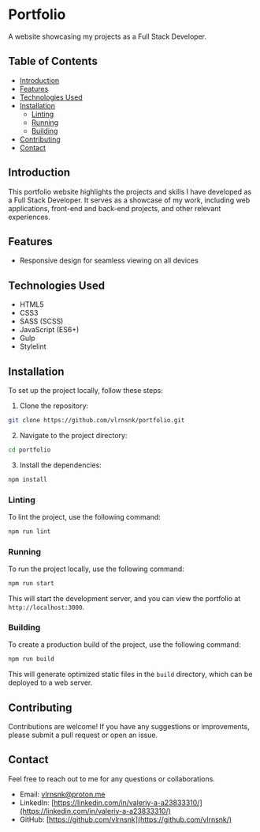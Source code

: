 # Portfolio
A website showcasing my projects as a Full Stack Developer.

## Table of Contents
- [Introduction](#introduction)
- [Features](#features)
- [Technologies Used](#technologies-used)
- [Installation](#install)
  - [Linting](#lint)
  - [Running](#run)
  - [Building](#build)
- [Contributing](#contributing)
- [Contact](#contact)

## Introduction
This portfolio website highlights the projects and skills I have developed as a Full Stack Developer. It serves as a showcase of my work, including web applications, front-end and back-end projects, and other relevant experiences.

## Features
- Responsive design for seamless viewing on all devices

## Technologies Used
- HTML5
- CSS3
- SASS (SCSS)
- JavaScript (ES6+)
- Gulp
- Stylelint

## Installation
To set up the project locally, follow these steps:

1. Clone the repository:
  ```bash
  git clone https://github.com/vlrnsnk/portfolio.git
  ```
2. Navigate to the project directory:
  ```bash
  cd portfolio
  ```

3. Install the dependencies:
  ```bash
  npm install
  ```

### Linting
To lint the project, use the following command:
  ```bash
  npm run lint
  ```

### Running
To run the project locally, use the following command:
  ```bash
  npm run start
  ```

This will start the development server, and you can view the portfolio at `http://localhost:3000`.

### Building
To create a production build of the project, use the following command:
  ```bash
  npm run build
  ```

This will generate optimized static files in the `build` directory, which can be deployed to a web server.

## Contributing
Contributions are welcome! If you have any suggestions or improvements, please submit a pull request or open an issue.

## Contact
Feel free to reach out to me for any questions or collaborations.

- Email: [vlrnsnk\@proton.me](mailto:vlrnsnk@proton.me?subject=Portfolio)
- LinkedIn: [https://linkedin.com/in/valeriy-a-a23833310/](https://linkedin.com/in/valeriy-a-a23833310/)
- GitHub: [https://github.com/vlrnsnk](https://github.com/vlrnsnk/)
